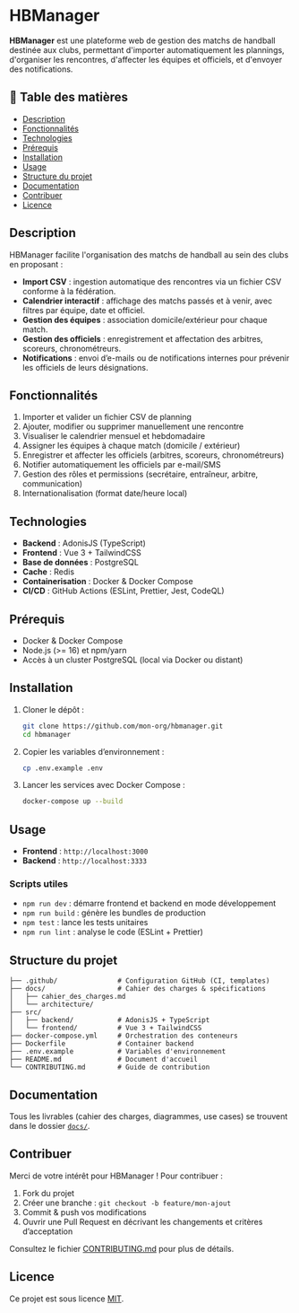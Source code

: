 # HBManager

**HBManager** est une plateforme web de gestion des matchs de handball destinée aux clubs, permettant d'importer automatiquement les plannings, d'organiser les rencontres, d'affecter les équipes et officiels, et d'envoyer des notifications.

## 📖 Table des matières

* [Description](#description)
* [Fonctionnalités](#fonctionnalités)
* [Technologies](#technologies)
* [Prérequis](#prérequis)
* [Installation](#installation)
* [Usage](#usage)
* [Structure du projet](#structure-du-projet)
* [Documentation](#documentation)
* [Contribuer](#contribuer)
* [Licence](#licence)

## Description

HBManager facilite l'organisation des matchs de handball au sein des clubs en proposant :

* **Import CSV** : ingestion automatique des rencontres via un fichier CSV conforme à la fédération.
* **Calendrier interactif** : affichage des matchs passés et à venir, avec filtres par équipe, date et officiel.
* **Gestion des équipes** : association domicile/extérieur pour chaque match.
* **Gestion des officiels** : enregistrement et affectation des arbitres, scoreurs, chronométreurs.
* **Notifications** : envoi d’e-mails ou de notifications internes pour prévenir les officiels de leurs désignations.

## Fonctionnalités

1. Importer et valider un fichier CSV de planning
2. Ajouter, modifier ou supprimer manuellement une rencontre
3. Visualiser le calendrier mensuel et hebdomadaire
4. Assigner les équipes à chaque match (domicile / extérieur)
5. Enregistrer et affecter les officiels (arbitres, scoreurs, chronométreurs)
6. Notifier automatiquement les officiels par e-mail/SMS
7. Gestion des rôles et permissions (secrétaire, entraîneur, arbitre, communication)
8. Internationalisation (format date/heure local)

## Technologies

* **Backend** : AdonisJS (TypeScript)
* **Frontend** : Vue 3 + TailwindCSS
* **Base de données** : PostgreSQL
* **Cache** : Redis
* **Containerisation** : Docker & Docker Compose
* **CI/CD** : GitHub Actions (ESLint, Prettier, Jest, CodeQL)

## Prérequis

* Docker & Docker Compose
* Node.js (>= 16) et npm/yarn
* Accès à un cluster PostgreSQL (local via Docker ou distant)

## Installation

1. Cloner le dépôt :

   ```bash
   git clone https://github.com/mon-org/hbmanager.git
   cd hbmanager
   ```
2. Copier les variables d’environnement :

   ```bash
   cp .env.example .env
   ```
3. Lancer les services avec Docker Compose :

   ```bash
   docker-compose up --build
   ```

## Usage

* **Frontend** : `http://localhost:3000`
* **Backend** : `http://localhost:3333`

### Scripts utiles

* `npm run dev` : démarre frontend et backend en mode développement
* `npm run build` : génère les bundles de production
* `npm test` : lance les tests unitaires
* `npm run lint` : analyse le code (ESLint + Prettier)

## Structure du projet

```
├── .github/               # Configuration GitHub (CI, templates)
├── docs/                  # Cahier des charges & spécifications
│   ├── cahier_des_charges.md
│   └── architecture/
├── src/
│   ├── backend/           # AdonisJS + TypeScript
│   └── frontend/          # Vue 3 + TailwindCSS
├── docker-compose.yml     # Orchestration des conteneurs
├── Dockerfile             # Container backend
├── .env.example           # Variables d'environnement
├── README.md              # Document d'accueil
└── CONTRIBUTING.md        # Guide de contribution
```

## Documentation

Tous les livrables (cahier des charges, diagrammes, use cases) se trouvent dans le dossier [`docs/`](./docs).

## Contribuer

Merci de votre intérêt pour HBManager ! Pour contribuer :

1. Fork du projet
2. Créer une branche : `git checkout -b feature/mon-ajout`
3. Commit & push vos modifications
4. Ouvrir une Pull Request en décrivant les changements et critères d’acceptation

Consultez le fichier [CONTRIBUTING.md](./CONTRIBUTING.md) pour plus de détails.

## Licence

Ce projet est sous licence [MIT](./LICENSE.md).
